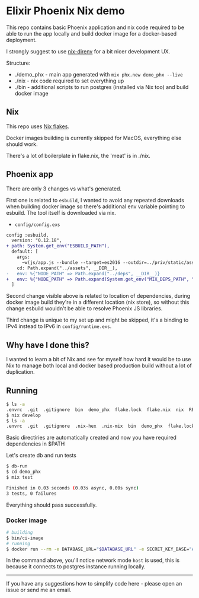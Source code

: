 # Elixir Phoenix Nix demo

This repo contains basic Phoenix application and nix code required to
be able to run the app locally and build docker image for a docker-based deployment.

I strongly suggest to use [nix-direnv](https://github.com/nix-community/nix-direnv) for
a bit nicer development UX.

Structure:

- ./demo_phx - main app generated with `mix phx.new demo_phx --live`
- ./nix - nix code required to set everything up
- ./bin - additional scripts to run postgres (installed via Nix too) and
  build docker image

## Nix

This repo uses [Nix flakes](https://nixos.wiki/wiki/Flakes).

Docker images building is currently skipped for MacOS,
everything else should work.

There's a lot of boilerplate in flake.nix, the 'meat' is in ./nix.

## Phoenix app

There are only 3 changes vs what's generated.

First one is related to `esbuild`, I wanted to avoid any repeated downloads when
building docker image so there's additional env variable pointing to esbuild.
The tool itself is downloaded via nix.


- `config/config.exs`
```diff
config :esbuild,
  version: "0.12.18",
+ path: System.get_env("ESBUILD_PATH"),
  default: [
    args:
      ~w(js/app.js --bundle --target=es2016 --outdir=../priv/static/assets --external:/fonts/* --external:/images/*),
    cd: Path.expand("../assets", __DIR__),
-   env: %{"NODE_PATH" => Path.expand("../deps", __DIR__)}
+   env: %{"NODE_PATH" => Path.expand(System.get_env("MIX_DEPS_PATH", "../deps"), __DIR__)}
  ]
```
Second change visible above is related to location of dependencies,
during docker image build they're in a different location (nix store), so
without this change esbuild wouldn't be able to resolve Phoenix JS libraries.

Third change is unique to my set up and might be skipped, it's a binding to
IPv4 instead to IPv6 in `config/runtime.exs`.


## Why have I done this?

I wanted to learn a bit of Nix and see for myself how hard it would be to
use Nix to manage both local and docker based production build without a lot of
duplication.


## Running

```bash
$ ls -a
.envrc  .git  .gitignore  bin  demo_phx  flake.lock  flake.nix  nix  README.md
$ nix develop
$ ls -a
.envrc  .git  .gitignore  .nix-hex  .nix-mix  bin  demo_phx  flake.lock  flake.nix  nix  README.md
```
Basic directiries are automatically created and now you have required dependencies in $PATH

Let's create db and run tests
```bash
$ db-run
$ cd demo_phx
$ mix test

Finished in 0.03 seconds (0.03s async, 0.00s sync)
3 tests, 0 failures
```
Everything should pass successfully.


### Docker image

```bash
# building
$ bin/ci-image
# running
$ docker run --rm -e DATABASE_URL="$DATABASE_URL" -e SECRET_KEY_BASE="AAS+PPF6mkBp1" --network host phx-nix:latest
```

In the command above, you'll notice network mode `host` is used,
this is because it connects to postgres instance running locally.


--------------------------

If you have any suggestions how to simplify code here -
please open an issue or send me an email.
